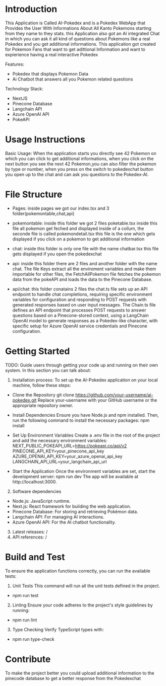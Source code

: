 # Introduction 
This Application is Called AI-Pokedex and is a Pokedex WebApp that Provides the User With Informations About All Kanto Pokemons starting from they name to they stats.
this Application also got an AI integrated Chat in which you can ask it all kind of questions about Pokemons like a real Pokedex and you get additional informations.
This application got created for Pokemon Fans that want to get adittional Information and want to expierience having a real interactive Pokedex

Features: 
- Pokedex that displays Pokemon Data 
- Ai Chatbot that answers all you Pokemon related questions   

Technology Stack:
- NextJS
- Pinecone Database
- Langchain API
- Azure OpenAI API
- PokeAPI

# Usage Instructions
Basic Usage: When the application starts you directly see 42 Pokemon on which you can click to get additional informations, when you click on the next button you see the next 42 Pokemon,you can also filter the pokemon by type or number, when you press on the switch to pokedexchat button you open up to the chat and can ask you questions to the Pokedex-AI.

# File Structure
- Pages: inside pages we got our index.tsx and 3 folder(pokemontable,chat,api)

- pokemontable: inside this folder we got 2 files poketable.tsx inside this file all pokemon get feched and displayed inside of a collum, the seconde file is called pokemondetail.tsx this file is the one which gets displayed if you click on a pokemon to get additional information

- chat: inside this folder is only one file with the name chatbar.tsx this file gets displayed if you open the pokedexchat
 

- api: inside this folder there are 2 files and another folder with the name chat. The file Keys extract all the enviroment variables and make them importable for other files, the FetchAllPokemon file fetches the pokemon data from the pokeAPI and loads the data to the Pinecone Database.

- api/chat: this folder conatains 2 files the chat.ts file sets up an API endpoint to handle chat completions, requiring specific environment variables for configuration and responding to POST requests with generated responses based on user input messages. The Chain.ts file defines an API endpoint that processes POST requests to answer questions based on a Pinecone-stored context, using a LangChain OpenAI model to generate responses as a Pokedex-like character, with specific setup for Azure OpenAI service credentials and Pinecone configuration.

# Getting Started
TODO: Guide users through getting your code up and running on their own system. In this section you can talk about:
1.	Installation process:
To set up the AI-Pokedex application on your local machine, follow these steps:
- Clone the Repository
git clone https://github.com/your-username/ai-pokedex.git
Replace your-username with your GitHub username or the appropriate repository owner.

- Install Dependencies
Ensure you have Node.js and npm installed. Then, run the following command to install the necessary packages:
npm install

- Set Up Environment Variables
Create a .env file in the root of the project and add the necessary environment variables:
NEXT_PUBLIC_POKEAPI_URL=https://pokeapi.co/api/v2
PINECONE_API_KEY=your_pinecone_api_key
AZURE_OPENAI_API_KEY=your_azure_openai_api_key
LANGCHAIN_API_URL=your_langchain_api_url

- Start the Application
Once the environment variables are set, start the development server:
npm run dev
The app will be available at http://localhost:3000.

2.	Software dependencies
* Node.js: JavaScript runtime.
* Next.js: React framework for building the web application.
* Pinecone Database: For storing and retrieving Pokémon data.
* Langchain API: For managing AI interactions.
* Azure OpenAI API: For the AI chatbot functionality.

3.	Latest releases: /
4.	API references: /


# Build and Test
To ensure the application functions correctly, you can run the available tests:

1. Unit Tests
This command will run all the unit tests defined in the project.
- npm run test

2. Linting
Ensure your code adheres to the project's style guidelines by running:
- npm run lint

3. Type Checking
Verify TypeScript types with:
- npm run type-check

# Contribute
To make the project better you could upload additional information to the pinecode database to get a better response from the Pokedexchat 
